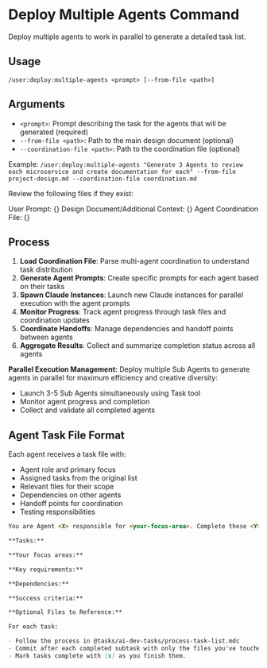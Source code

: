 # Deploy Multiple Agents Command

Deploy multiple agents to work in parallel to generate a detailed task list.

## Usage

```
/user:deploy:multiple-agents <prompt> [--from-file <path>]
```

## Arguments

- `<prompt>`: Prompt describing the task for the agents that will be generated (required)
- `--from-file <path>`: Path to the main design document (optional)
- `--coordination-file <path>`: Path to the coordination file (optional)

Example: `/user:deploy:multiple-agents "Generate 3 Agents to review each microservice and create documentation for each" --from-file project-design.md --coordination-file coordination.md`

Review the following files if they exist:

User Prompt: {<prompt>}
Design Document/Additional Context: {<from-file>}
Agent Coordination File: {<coordination-file>}

## Process

1. **Load Coordination File**: Parse multi-agent coordination to understand task distribution
2. **Generate Agent Prompts**: Create specific prompts for each agent based on their tasks
3. **Spawn Claude Instances**: Launch new Claude instances for parallel execution with the agent prompts
4. **Monitor Progress**: Track agent progress through task files and coordination updates
5. **Coordinate Handoffs**: Manage dependencies and handoff points between agents
6. **Aggregate Results**: Collect and summarize completion status across all agents

**Parallel Execution Management:**
Deploy multiple Sub Agents to generate agents in parallel for maximum efficiency and creative diversity:

- Launch 3-5 Sub Agents simultaneously using Task tool
- Monitor agent progress and completion
- Collect and validate all completed agents

## Agent Task File Format

Each agent receives a task file with:

- Agent role and primary focus
- Assigned tasks from the original list
- Relevant files for their scope
- Dependencies on other agents
- Handoff points for coordination
- Testing responsibilities

```markdown
You are Agent <X> responsible for <your-focus-area>. Complete these <Y> tasks from <Z>. Use @tasks/ai-dev-tasks/process-task-list.mdc

**Tasks:**

**Your focus areas:**

**Key requirements:**

**Dependencies:**

**Success criteria:**

**Optional Files to Reference:**

For each task:

- Follow the process in @tasks/ai-dev-tasks/process-task-list.mdc
- Commit after each completed subtask with only the files you've touched
- Mark tasks complete with [x] as you finish them.
```

